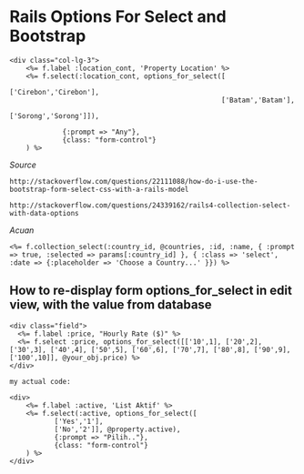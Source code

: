 # Rails Options For Select and Bootstrap

	<div class="col-lg-3">
	    <%= f.label :location_cont, 'Property Location' %>
	    <%= f.select(:location_cont, options_for_select([
                                                        ['Cirebon','Cirebon'],
                                                        ['Batam','Batam'],
                                                        ['Sorong','Sorong']]),

                 {:prompt => "Any"},
                 {class: "form-control"}
        ) %>
  </div>

*Source*

	http://stackoverflow.com/questions/22111088/how-do-i-use-the-bootstrap-form-select-css-with-a-rails-model

	http://stackoverflow.com/questions/24339162/rails4-collection-select-with-data-options

*Acuan*

	<%= f.collection_select(:country_id, @countries, :id, :name, { :prompt => true, :selected => params[:country_id] }, { :class => 'select', :date => {:placeholder => 'Choose a Country...' }}) %>    

## How to re-display form options_for_select in edit view, with the value from database

    <div class="field">
      <%= f.label :price, "Hourly Rate ($)" %>
      <%= f.select :price, options_for_select([['10',1], ['20',2], ['30',3], ['40',4], ['50',5], ['60',6], ['70',7], ['80',8], ['90',9], ['100',10]], @your_obj.price) %>
    </div>

    my actual code:

    <div>
        <%= f.label :active, 'List Aktif' %>
        <%= f.select(:active, options_for_select([
               ['Yes','1'],
               ['No','2']], @property.active),
               {:prompt => "Pilih.."},
               {class: "form-control"}
        ) %>
    </div>
